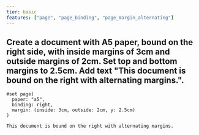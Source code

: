```yaml
---
tier: basic
features: ["page", "page_binding", "page_margin_alternating"]
---
```

Create a document with A5 paper, bound on the right side, with inside margins of 3cm and outside margins of 2cm. Set top and bottom margins to 2.5cm. Add text "This document is bound on the right with alternating margins.".
---
```typst
#set page(
  paper: "a5",
  binding: right,
  margin: (inside: 3cm, outside: 2cm, y: 2.5cm)
)

This document is bound on the right with alternating margins.
```
